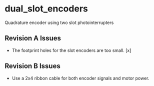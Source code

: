 # dual_slot_encoders

Quadrature encoder using two slot photointerrupters

## Revision A Issues

* The footprint holes for the slot encoders are too small. [x]

## Revision B Issues

* Use a 2x4 ribbon cable for both encoder signals and motor power.


